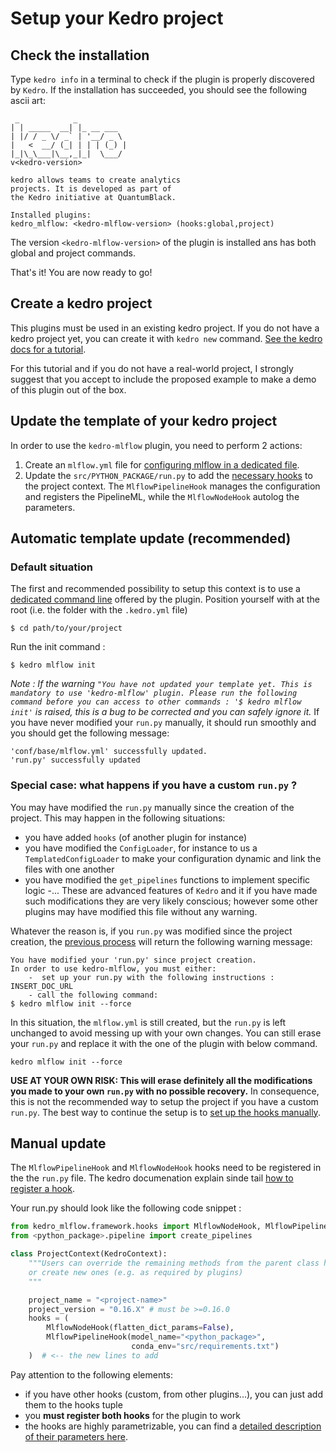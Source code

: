 # Setup your Kedro project
## Check the installation
Type  ``kedro info`` in a terminal to check if the plugin is properly discovered by ``Kedro``. If the installation has succeeded, you should see the following ascii art:
```
 _            _
| | _____  __| |_ __ ___
| |/ / _ \/ _` | '__/ _ \
|   <  __/ (_| | | | (_) |
|_|\_\___|\__,_|_|  \___/
v<kedro-version>

kedro allows teams to create analytics
projects. It is developed as part of
the Kedro initiative at QuantumBlack.

Installed plugins:
kedro_mlflow: <kedro-mlflow-version> (hooks:global,project)
```
The version ``<kedro-mlflow-version>`` of the plugin is installed ans has both global and project commands.

That's it! You are now ready to go!

## Create a kedro project
This plugins must be used in an existing kedro project. If you do not have a kedro project yet, you can create it with ``kedro new`` command. [See the kedro docs for a tutorial](https://kedro.readthedocs.io/en/latest/02_getting_started/03_new_project.html).

For this tutorial and if you do not have a real-world project, I strongly suggest that you accept to include the proposed example to make a demo of this plugin out of the box.

## Update the template of your kedro project
In order to use the ``kedro-mlflow`` plugin, you need to perform 2 actions:
1. Create an ``mlflow.yml`` file for [configuring mlflow in a dedicated file](../05_python_objects/05_Configuration.md).
2. Update the ``src/PYTHON_PACKAGE/run.py`` to add the [necessary hooks](../05_python_objects/02_Hooks.md) to the project context. The ``MlflowPipelineHook`` manages the configuration and registers the PipelineML, while the ``MlflowNodeHook`` autolog the parameters.

## Automatic template update (recommended)
### Default situation
The first and recommended possibility to setup this context is to use a [dedicated command line](../05_python_objects/04_CLI.md) offered by the plugin.
Position yourself with at the root (i.e. the folder with the ``.kedro.yml`` file)

```console
$ cd path/to/your/project
```

Run the init command :

```console
$ kedro mlflow init
```

*Note : If the warning ``"You have not updated your template yet. This is mandatory to use 'kedro-mlflow' plugin. Please run the following command before you can access to other commands : '$ kedro mlflow init'`` is raised, this is a bug to be corrected and you can safely ignore it.*
If you have never modified your ``run.py`` manually, it should run smoothly and you should get the following message:
```console
'conf/base/mlflow.yml' successfully updated.
'run.py' successfully updated
```

### Special case: what happens if you have a custom ``run.py`` ?

You may have modified the ``run.py`` manually since the creation of the project. This may happen in the following situations:
- you have added ``hooks`` (of another plugin for instance)
- you have modified the ``ConfigLoader``, for instance to us a ``TemplatedConfigLoader`` to make your configuration dynamic and link the files with one another
- you have modified the ``get_pipelines`` functions to implement specific logic
-...
These are advanced features of ``Kedro`` and it if you have made such modifications they are very likely conscious; however some other plugins may have modified this file without any warning.

Whatever the reason is, if you ``run.py`` was modified since the project creation, the [previous process](#default-situation) will return the following warning message:
```console
You have modified your 'run.py' since project creation.
In order to use kedro-mlflow, you must either:
    -  set up your run.py with the following instructions :
INSERT_DOC_URL
    - call the following command:
$ kedro mlflow init --force
```
In this situation, the ``mlflow.yml`` is still created, but the ``run.py`` is left unchanged to avoid messing up with your own changes. You can still erase your ``run.py`` and replace it with the one of the plugin with below command.

```console
kedro mlflow init --force
```
**USE AT YOUR OWN RISK: This will erase definitely all the modifications you made to your own ``run.py`` with no possible recovery.** In consequence, this is not the recommended way to setup the project if you have a custom ``run.py``. The best way to continue the setup is to [set up the hooks manually](#manual-update).

## Manual update

The ``MlflowPipelineHook`` and ``MlflowNodeHook`` hooks need to be registered in the the ``run.py`` file. The kedro documenation explain sinde tail [how to register a hook](https://kedro.readthedocs.io/en/latest/04_user_guide/15_hooks.html#registering-your-hook-implementations-with-kedro).

Your run.py should look like the following code snippet :

```python
from kedro_mlflow.framework.hooks import MlflowNodeHook, MlflowPipelineHook
from <python_package>.pipeline import create_pipelines

class ProjectContext(KedroContext):
    """Users can override the remaining methods from the parent class here,
    or create new ones (e.g. as required by plugins)
    """

    project_name = "<project-name>"
    project_version = "0.16.X" # must be >=0.16.0
    hooks = (
        MlflowNodeHook(flatten_dict_params=False),
        MlflowPipelineHook(model_name="<python_package>",
                           conda_env="src/requirements.txt")
    )  # <-- the new lines to add
```

Pay attention to the following elements:
- if you have other hooks (custom, from other plugins...), you can just add them to the hooks tuple
- you **must register both hooks** for the plugin to work
- the hooks are highly parametrizable, you can find a [detailed description of their parameters here](../05_python_objects/02_Hooks.md).
